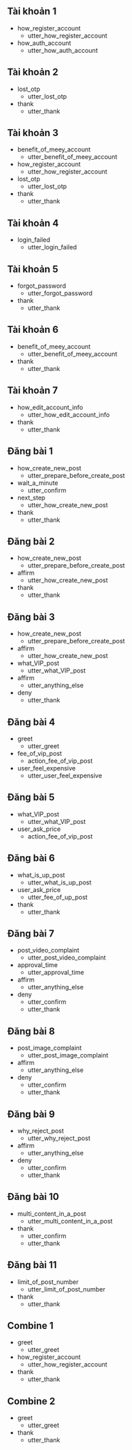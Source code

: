 ## Tài khoản 1
* how_register_account
  - utter_how_register_account
* how_auth_account
  - utter_how_auth_account

## Tài khoản 2
* lost_otp
  - utter_lost_otp
* thank
  - utter_thank

## Tài khoản 3
* benefit_of_meey_account
  - utter_benefit_of_meey_account
* how_register_account
  - utter_how_register_account
* lost_otp
  - utter_lost_otp
* thank
  - utter_thank

## Tài khoản 4
* login_failed
  - utter_login_failed

## Tài khoản 5
* forgot_password
  - utter_forgot_password
* thank
  - utter_thank

## Tài khoản 6
* benefit_of_meey_account
  - utter_benefit_of_meey_account
* thank
  - utter_thank

## Tài khoản 7
* how_edit_account_info
  - utter_how_edit_account_info
* thank
  - utter_thank

## Đăng bài 1
* how_create_new_post
  - utter_prepare_before_create_post
* wait_a_minute
  - utter_confirm
* next_step
  - utter_how_create_new_post
* thank
  - utter_thank

## Đăng bài 2
* how_create_new_post
  - utter_prepare_before_create_post
* affirm
  - utter_how_create_new_post
* thank
  - utter_thank

## Đăng bài 3
* how_create_new_post
  - utter_prepare_before_create_post
* affirm
  - utter_how_create_new_post
* what_VIP_post
  - utter_what_VIP_post
* affirm
  - utter_anything_else
* deny
  - utter_thank

## Đăng bài 4
* greet
  - utter_greet
* fee_of_vip_post
  - action_fee_of_vip_post
* user_feel_expensive
  - utter_user_feel_expensive

## Đăng bài 5
* what_VIP_post
  - utter_what_VIP_post
* user_ask_price
  - action_fee_of_vip_post

## Đăng bài 6
* what_is_up_post
  - utter_what_is_up_post
* user_ask_price
  - utter_fee_of_up_post
* thank
  - utter_thank

## Đăng bài 7
* post_video_complaint
  - utter_post_video_complaint
* approval_time
  - utter_approval_time
* affirm
  - utter_anything_else
* deny
  - utter_confirm
  - utter_thank

## Đăng bài 8
* post_image_complaint
  - utter_post_image_complaint
* affirm
  - utter_anything_else
* deny
  - utter_confirm
  - utter_thank

## Đăng bài 9
* why_reject_post
  - utter_why_reject_post
* affirm
  - utter_anything_else
* deny
  - utter_confirm
  - utter_thank

## Đăng bài 10
* multi_content_in_a_post
  - utter_multi_content_in_a_post
* thank
  - utter_confirm
  - utter_thank

## Đăng bài 11
* limit_of_post_number
  - utter_limit_of_post_number
* thank
  - utter_thank

## Combine 1
* greet
  - utter_greet
* how_register_account
  - utter_how_register_account
* thank
  - utter_thank

## Combine 2
* greet
  - utter_greet
* thank
  - utter_thank
